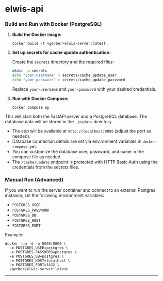 # elwis-api

### Build and Run with Docker (PostgreSQL)

1. **Build the Docker image:**

   ```
   docker build -t vgerber/elwis-server:latest .
   ```

2. **Set up secrets for cache update authentication:**

   Create the `secrets` directory and the required files:

   ```bash
   mkdir -p secrets
   echo "your-username" > secrets/cache_update_user
   echo "your-password" > secrets/cache_update_password
   ```

   Replace `your-username` and `your-password` with your desired credentials.

3. **Run with Docker Compose:**
   ```
   docker compose up
   ```

This will start both the FastAPI server and a PostgreSQL database. The database data will be stored in the `./pgdata` directory.

- The app will be available at `http://localhost:8000` (adjust the port as needed).
- Database connection details are set via environment variables in `docker-compose.yml`.
- You can customize the database user, password, and name in the compose file as needed.
- The `/cache/update` endpoint is protected with HTTP Basic Auth using the credentials from the secrets files.

### Manual Run (Advanced)

If you want to run the server container and connect to an external Postgres instance, set the following environment variables:

- `POSTGRES_USER`
- `POSTGRES_PASSWORD`
- `POSTGRES_DB`
- `POSTGRES_HOST`
- `POSTGRES_PORT`

Example:

```
docker run -d -p 8000:8000 \
  -e POSTGRES_USER=postgres \
  -e POSTGRES_PASSWORD=postgres \
  -e POSTGRES_DB=postgres \
  -e POSTGRES_HOST=localhost \
  -e POSTGRES_PORT=5432 \
  vgerber/elwis-server:latest
```

---
